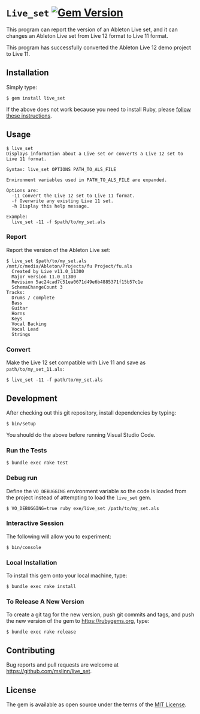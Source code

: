 # `Live_set` [![Gem Version](https://badge.fury.io/rb/live_set.svg)](https://badge.fury.io/rb/live_set)

This program can report the version of an Ableton Live set,
and it can changes an Ableton Live set from Live 12 format to Live 11 format.

This program has successfully converted the Ableton Live 12 demo project to Live 11.


## Installation

Simply type:

```shell
$ gem install live_set
```

If the above does not work because you need to install Ruby, please
[follow these instructions](https://www.mslinn.com/ruby/1000-ruby-setup.html).


## Usage

```shell
$ live_set
Displays information about a Live set or converts a Live 12 set to Live 11 format.

Syntax: live_set OPTIONS PATH_TO_ALS_FILE

Environment variables used in PATH_TO_ALS_FILE are expanded.

Options are:
  -11 Convert the Live 12 set to Live 11 format.
  -f Overwrite any existing Live 11 set.
  -h Display this help message.

Example:
  live_set -11 -f $path/to/my_set.als
```

### Report

Report the version of the Ableton Live set:

```shell
$ live_set $path/to/my_set.als
/mnt/c/media/Ableton/Projects/fu Project/fu.als
  Created by Live v11.0_11300
  Major version 11.0_11300
  Revision 5ac24cad7c51ea0671d49e6b4885371f15b57c1e
  SchemaChangeCount 3
Tracks:
  Drums / complete
  Bass
  Guitar
  Horns
  Keys
  Vocal Backing
  Vocal Lead
  Strings
```


### Convert

Make the Live 12 set compatible with Live 11 and save as `path/to/my_set_11.als`:

```shell
$ live_set -11 -f path/to/my_set.als
```


## Development

After checking out this git repository, install dependencies by typing:

```shell
$ bin/setup
```

You should do the above before running Visual Studio Code.


### Run the Tests

```shell
$ bundle exec rake test
```


### Debug run

Define the `VO_DEBUGGING` environment variable so the code is loaded from the project
instead of attempting to load the `live_set` gem.

```shell
$ VO_DEBUGGING=true ruby exe/live_set /path/to/my_set.als
```

### Interactive Session

The following will allow you to experiment:

```shell
$ bin/console
```


### Local Installation

To install this gem onto your local machine, type:

```shell
$ bundle exec rake install
```


### To Release A New Version

To create a git tag for the new version, push git commits and tags,
and push the new version of the gem to https://rubygems.org, type:

```shell
$ bundle exec rake release
```


## Contributing

Bug reports and pull requests are welcome at https://github.com/mslinn/live_set.


## License

The gem is available as open source under the terms of the [MIT License](https://opensource.org/licenses/MIT).
